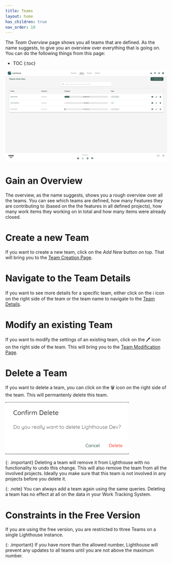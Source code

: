 ```yaml
---
title: Teams
layout: home
has_children: true
nav_order: 10
---
```


The *Team Overview* page shows you all teams that are defined. As the name suggests, to give you an overview over everything that is going on. You can do the following things from this page:

- TOC
{:toc}

![Team Overview](../assets/features/teams.png)

# Gain an Overview
The overview, as the name suggests, shows you a rough overview over all the teams. You can see which teams are defined, how many Features they are contributing to (based on the the features in all defined projects), how many work items they working on in total and how many items were already closed.

# Create a new Team
If you want to create a new team, click on the *Add New* button on top. That will bring you to the [Team Creation Page](./edit.html).

# Navigate to the Team Details
If you want to see more details for a specific team, either click on the ℹ️ icon on the right side of the team or the team name to navigate to the [Team Details](./detail.html).

# Modify an existing Team
If you want to modify the settings of an existing team, click on the 🖊️ icon on the right side of the team. This will bring you to the [Team Modification Page](./edit.html).

# Delete a Team
If you want to delete a team, you can click on the 🗑️ icon on the right side of the team. This will permantenly delete this team.

![Team Deletion](../assets/features/teams_delete.png)

{: .important}
Deleting a team will remove it from Lighthouse with no functionality to undo this change. This will also remove the team from all the involved projects. Ideally you make sure that this team is not involved in any projects before you delete it.

{: .note}
You can always add a team again using the same queries. Deleting a team has no effect at all on the data in your Work Tracking System.

# Constraints in the Free Version
If you are using the free version, you are restricted to three Teams on a single Lighthouse instance.


{: .important}
If you have more than the allowed number, Lighthouse will prevent any updates to all teams until you are not above the maximum number.
